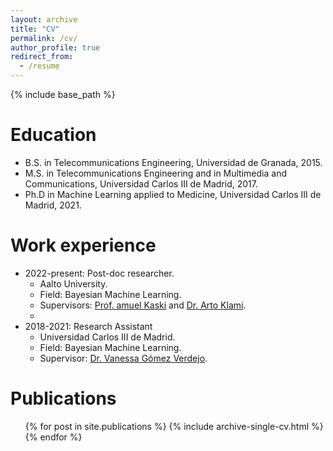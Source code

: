 ```yaml
---
layout: archive
title: "CV"
permalink: /cv/
author_profile: true
redirect_from:
  - /resume
---
```


{% include base_path %}

Education
======
* B.S. in Telecommunications Engineering, Universidad de Granada, 2015.
* M.S. in Telecommunications Engineering and in Multimedia and Communications, Universidad Carlos III de Madrid, 2017.
* Ph.D in Machine Learning applied to Medicine, Universidad Carlos III de Madrid, 2021.

Work experience
======
* 2022-present: Post-doc researcher.
  * Aalto University.
  * Field: Bayesian Machine Learning.
  * Supervisors: [Prof. amuel Kaski](https://people.aalto.fi/samuel.kaski) and [Dr. Arto Klami](https://researchportal.helsinki.fi/en/persons/arto-klami).
  * 
* 2018-2021: Research Assistant
  * Universidad Carlos III de Madrid.
  * Field: Bayesian Machine Learning.
  * Supervisor: [Dr. Vanessa Gómez Verdejo](http://vanessa.webs.tsc.uc3m.es/).
  
<!-- Skills
======
* Skill 1
* Skill 2
  * Sub-skill 2.1
  * Sub-skill 2.2
  * Sub-skill 2.3
* Skill 3 -->

Publications
======
  <ul>{% for post in site.publications %}
    {% include archive-single-cv.html %}
  {% endfor %}</ul>
  
<!-- Talks
======
  <ul>{% for post in site.talks %}
    {% include archive-single-talk-cv.html %}
  {% endfor %}</ul>
  
Teaching
======
  <ul>{% for post in site.teaching %}
    {% include archive-single-cv.html %}
  {% endfor %}</ul>
  
Service and leadership
======
* Currently signed in to 43 different slack teams -->
